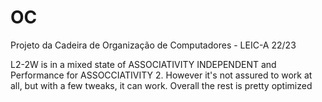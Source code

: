 # OC
Projeto da Cadeira de Organização de Computadores - LEIC-A 22/23

L2-2W is in a mixed state of ASSOCIATIVITY INDEPENDENT and Performance for ASSOCCIATIVITY 2. However it's not assured to work at all, but with a few tweaks, it can work. Overall the rest is pretty optimized 
